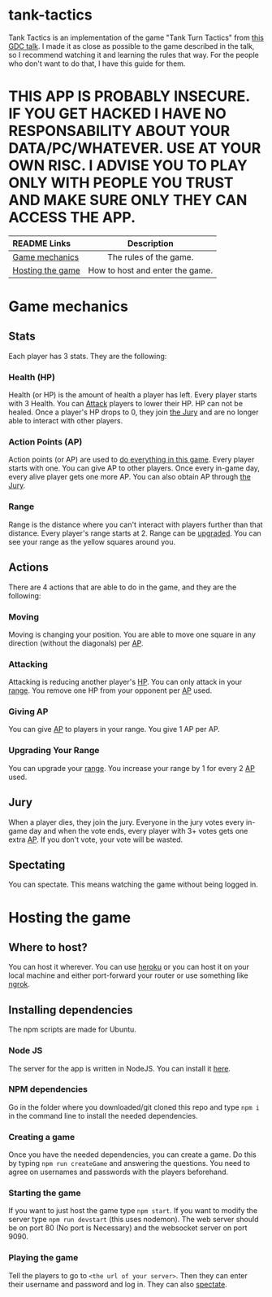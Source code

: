 # tank-tactics
Tank Tactics is an implementation of the game "Tank Turn Tactics" from [this GDC talk](https://youtu.be/t9WMNuyjm4w). I made it as close as possible to the game described in the talk, so I recommend watching it and learning the rules that way. For the people who don't want to do that, I have this guide for them.

# THIS APP IS PROBABLY INSECURE. IF YOU GET HACKED I HAVE NO RESPONSABILITY ABOUT YOUR DATA/PC/WHATEVER. USE AT YOUR OWN RISC. I ADVISE YOU TO PLAY ONLY WITH PEOPLE YOU TRUST AND MAKE SURE ONLY THEY CAN ACCESS THE APP.

| README Links          |      Description          |
| :-------------------- | :-----------------------: |
| [Game mechanics](#game-mechanics)|The rules of the game.|
| [Hosting the game](#hosting-the-game)|How to host and enter the game.|

# Game mechanics
## Stats
Each player has 3 stats. They are the following:

### Health (HP)
Health (or HP) is the amount of health a player has left. Every player starts with 3 Health. You can [Attack](#attacking) players to lower their HP. HP can not be healed. Once a player's HP drops to 0, they join [the Jury](#jury) and are no longer able to interact with other players.

### Action Points (AP)
Action points (or AP) are used to [do everything in this game](#actions). Every player starts with one. You can give AP to other players. Once every in-game day, every alive player gets one more AP. You can also obtain AP through [the Jury](#jury).

### Range
Range is the distance where you can't interact with players further than that distance. Every player's range starts at 2. Range can be [upgraded](#upgrading-your-range). You can see your range as the yellow squares around you.

## Actions
There are 4 actions that are able to do in the game, and they are the following:

### Moving
Moving is changing your position. You are able to move one square in any direction (without the diagonals) per [AP](#action-points-ap).

### Attacking
Attacking is reducing another player's [HP](#health-hp). You can only attack in your [range](#range). You remove one HP from your opponent per [AP](#action-points-ap) used.

### Giving AP
You can give [AP](#action-points-ap) to players in your range. You give 1 AP per AP.

### Upgrading Your Range
You can upgrade your [range](#range). You increase your range by 1 for every 2 [AP](#action-points-ap) used.

## Jury
When a player dies, they join the jury. Everyone in the jury votes every in-game day and when the vote ends, every player with 3+ votes gets one extra [AP](#action-points-ap). If you don't vote, your vote will be wasted.

## Spectating
You can spectate. This means watching the game without being logged in.

# Hosting the game
## Where to host?
You can host it wherever. You can use [heroku](https://www.heroku.com/) or you can host it on your local machine and either port-forward your router or use something like [ngrok](https://ngrok.com/).

## Installing dependencies
The npm scripts are made for Ubuntu.

### Node JS
The server for the app is written in NodeJS. You can install it [here](https://nodejs.org/en/download/).

### NPM dependencies
Go in the folder where you downloaded/git cloned this repo and type `npm i` in the command line to install the needed dependencies.

### Creating a game
Once you have the needed dependencies, you can create a game. Do this by typing `npm run createGame` and answering the questions.
You need to agree on usernames and passwords with the players beforehand.

### Starting the game
If you want to just host the game type `npm start`.
If you want to modify the server type `npm run devstart` (this uses nodemon).
The web server should be on port 80 (No port is Necessary) and the websocket server on port 9090.

### Playing the game

Tell the players to go to `<the url of your server>`. Then they can enter their username and password and log in. They can also [spectate](#spectating).